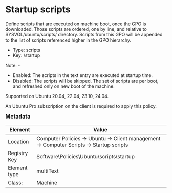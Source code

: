 # Startup scripts

Define scripts that are executed on machine boot, once the GPO is downloaded.
Those scripts are ordered, one by line, and relative to SYSVOL/ubuntu/scripts/ directory.
Scripts from this GPO will be appended to the list of scripts referenced higher in the GPO hierarchy.


- Type: scripts
- Key: /startup

Note: -
 * Enabled: The scripts in the text entry are executed at startup time.
 * Disabled: The scripts will be skipped.
 The set of scripts are per boot, and refreshed only on new boot of the machine.


Supported on Ubuntu 20.04, 22.04, 23.10, 24.04.

An Ubuntu Pro subscription on the client is required to apply this policy.



<span style="font-size: larger;">**Metadata**</span>

| Element      | Value            |
| ---          | ---              |
| Location     | Computer Policies -> Ubuntu -> Client management -> Computer Scripts -> Startup scripts    |
| Registry Key | Software\Policies\Ubuntu\scripts\startup         |
| Element type | multiText |
| Class:       | Machine       |
